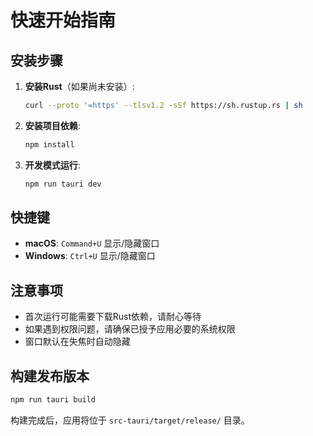 # 快速开始指南

## 安装步骤

1. **安装Rust**（如果尚未安装）:
   ```bash
   curl --proto '=https' --tlsv1.2 -sSf https://sh.rustup.rs | sh
   ```

2. **安装项目依赖**:
   ```bash
   npm install
   ```

3. **开发模式运行**:
   ```bash
   npm run tauri dev
   ```

## 快捷键

- **macOS**: `Command+U` 显示/隐藏窗口
- **Windows**: `Ctrl+U` 显示/隐藏窗口

## 注意事项

- 首次运行可能需要下载Rust依赖，请耐心等待
- 如果遇到权限问题，请确保已授予应用必要的系统权限
- 窗口默认在失焦时自动隐藏

## 构建发布版本

```bash
npm run tauri build
```

构建完成后，应用将位于 `src-tauri/target/release/` 目录。

